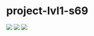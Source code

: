# project-lvl1-s69
<a href="https://codeclimate.com/github/AlexeyShobanov/project-lvl1-s69"><img src="https://codeclimate.com/github/AlexeyShobanov/project-lvl1-s69/badges/gpa.svg" /></a>
<a href="https://codeclimate.com/github/AlexeyShobanov/project-lvl1-s69"><img src="https://codeclimate.com/github/AlexeyShobanov/project-lvl1-s69/badges/issue_count.svg" /></a>
<img src="https://travis-ci.org/AlexeyShobanov/project-lvl1-s69.svg?branch=master" />
